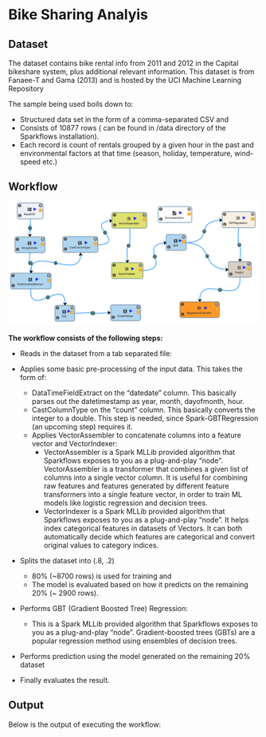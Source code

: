 # Bike Sharing Analyis


## Dataset

The dataset contains bike rental info from 2011 and 2012 in the Capital bikeshare system, plus additional relevant information. This dataset is from Fanaee-T and Gama (2013) and is hosted by the UCI Machine Learning Repository

The sample being used boils down to:

- Structured data set in the form of a comma-separated CSV and
- Consists of 10877 rows ( can be found in /data directory of the Sparkflows installation).
- Each record is count of rentals grouped by a given hour in the past and environmental factors at that time (season, holiday, temperature, wind-speed etc.)



## Workflow

<img src="bike-sharing-analysis-workflow.png"/>

**The workflow consists of the following steps:**


- Reads in the dataset from a tab separated file:
- Applies some basic pre-processing of the input data. This takes the form of:
  - DataTimeFieldExtract on the “datedate” column. This basically parses out the datetimestamp as year, month, dayofmonth, hour.
  - CastColumnType on the “count” column. This basically converts the integer to a double.  This step is needed, since Spark-GBTRegression (an upcoming step) requires it.
  - Applies VectorAssembler to concatenate columns into a feature vector and VectorIndexer:
    - VectorAssembler is a Spark MLLib provided algorithm that Sparkflows exposes to you as a plug-and-play “node”. VectorAssembler is a transformer that combines a given list of columns into a single vector column. It is useful for combining raw features and features generated by different feature transformers into a single feature vector, in order to train ML models like logistic regression and decision trees.
    - VectorIndexer  is a  Spark MLLib provided algorithm that Sparkflows exposes to you as a plug-and-play “node”. It helps index categorical features in datasets of Vectors. It can both automatically decide which features are categorical and convert original values to category indices.

- Splits the dataset into (.8, .2)
  - 80% (~8700 rows) is used for training and 
  - The model is evaluated based on how it predicts on the remaining 20% (~ 2900 rows).

- Performs GBT (Gradient Boosted Tree) Regression:
  - This is a Spark MLLib provided algorithm that Sparkflows exposes to you as a plug-and-play “node”. Gradient-boosted trees (GBTs) are a popular regression method using ensembles of decision trees.

- Performs prediction using the model generated on the remaining 20% dataset

- Finally evaluates the result.



## Output

Below is the output of executing the workflow:


